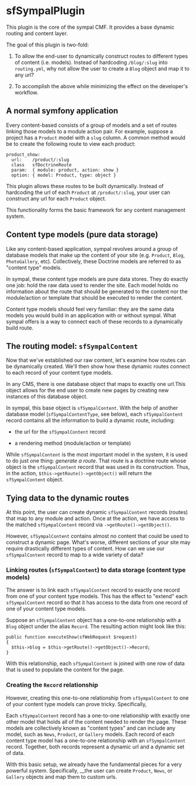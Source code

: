 sfSympalPlugin
==============

This plugin is the core of the sympal CMF. It provides a base dynamic
routing and content layer.

The goal of this plugin is two-fold:

 1. To allow the end-user to dynamically construct routes to different types of
    content (i.e. models). Instead of hardcoding `/blog/:slug` into
    `routing.yml`, why not allow the user to create a `Blog` object and
    map it to any url?

 1. To accomplish the above while minimizing the effect on the developer's workflow.

A normal symfony application
----------------------------

Every content-based consists of a group of models and a set of routes
linking those models to a module action pair. For example, suppose a project
has a `Product` model with a `slug` column. A common method would be to
create the following route to view each product:

    product_show:
      url:    /product/:slug
      class   sfDoctrineRoute
      param:  { module: product, action: show }
      option: { model: Product, type: object }

This plugin allows these routes to be built dynamically. Instead of
hardcoding the url of each `Product` at `/product/:slug`, your user can
construct any url for each `Product` object.

This functionality forms the basic framework for any content management system.

Content type models (pure data storage)
---------------------------------------

Like any content-based application, sympal revolves around a group of database
models that make up the content of your site (e.g. `Product`, `Blog`,
`PhotoGallery`, etc). Collectively, these Doctrine models are referred to
as "content type" models.

In sympal, these content type models are pure data stores. They do exactly
one job: hold the raw data used to render the site. Each model holds no
information about the route that should be generated to the content nor
the module/action or template that should be executed to render the content.

Content type models should feel very familiar: they are the same data
models you would build in an application with or without sympal. What sympal
offers is a way to connect each of these records to a dynamically build route.

The routing model: `sfSympalContent`
------------------------------------

Now that we've established our raw content, let's examine how routes can
be dynamically created. We'll then show how these dynamic routes connect
to each record of your content type models.

In any CMS, there is one database object that maps to exactly one url.This
object allows for the end user to create new pages by creating new instances
of this database object.

In sympal, this base object is `sfSympalContent`. With the help of another
database model (`sfSympalContentType`, see below), each `sfSympalContent`
record contains all the information to build a dynamic route, including:

 * the url for the `sfSympalContent` record

 * a rendering method (module/action or template)

While `sfSympalContent` is the most important model in the system, it
is used to do just one thing: _generate a route_. That route is a doctrine
route whose object is the `sfSympalContent` record that was used in its
construction. Thus, in the action, `$this->getRoute()->getObject()` will
return the `sfSympalContent` object.

Tying data to the dynamic routes
--------------------------------

At this point, the user can create dynamic `sfSympalContent` records (routes)
that map to any module and action. Once at the action, we have access to
the matched `sfSympalContent` record via `->getRoute()->getObject()`.

However, `sfSympalContent` contains almost no content that could be used
to construct a dynamic page. What's worse, different sections of your site
may require drastically different types of content. How can we use our
`sfSympalContent` record to map to a wide variety of data?

### Linking routes (`sfSympalContent`) to data storage (content type models)

The answer is to link each `sfSympalContent` record to exactly one record
from one of your content type models. This has the effect to "extend" each
`sfSympalContent` record so that it has access to the data from one record
of one of your content type models.

Suppose an `sfSympalContent` object has a one-to-one relationship with a
`Blog` object under the alias `Record`. The resulting action might look
like this:

    public function executeShow(sfWebRequest $request)
    {
      $this->blog = $this->getRoute()->getObject()->Record;
    }

With this relationship, each `sfSympalContent` is joined with one row of
data that is used to populate the content for the page.

### Creating the `Record` relationship

However, creating this one-to-one relationship from `sfSympalContent` to
one of your content type models can prove tricky. Specifically,








Each `sfSympalContent` record has a one-to-one relationship with exactly
one other model that holds all of the content needed to render the page.
These models are collectively known as "content types" and can include any
model, such as `News`, `Product`, or `Gallery` models. Each record of each
content type model has a one-to-one relationship with an `sfSympalContent`
record. Together, both records represent a dynamic url and a dynamic set
of data.

With this basic setup, we already have the fundamental pieces for a very
powerful system. Specifically, __the user can create `Product`, `News`,
or `Gallery` objects and map them to custom urls.

